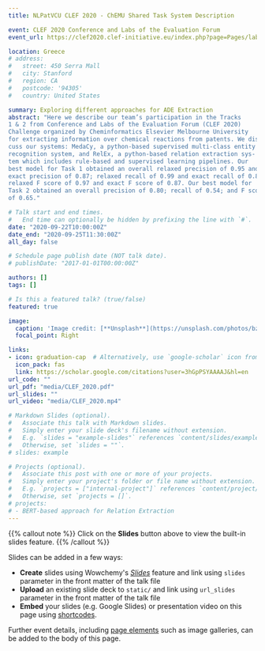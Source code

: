 ```yaml
---
title: NLPatVCU CLEF 2020 - ChEMU Shared Task System Description

event: CLEF 2020 Conference and Labs of the Evaluation Forum
event_url: https://clef2020.clef-initiative.eu/index.php?page=Pages/labs.html

location: Greece
# address:
#   street: 450 Serra Mall
#   city: Stanford
#   region: CA
#   postcode: '94305'
#   country: United States

summary: Exploring different approaches for ADE Extraction
abstract: "Here we describe our team’s participation in the Tracks
1 & 2 from Conference and Labs of the Evaluation Forum (CLEF 2020)
Challenge organized by Cheminformatics Elsevier Melbourne University
for extracting information over chemical reactions from patents. We dis-
cuss our systems: MedaCy, a python-based supervised multi-class entity
recognition system, and RelEx, a python-based relation extraction sys-
tem which includes rule-based and supervised learning pipelines. Our
best model for Task 1 obtained an overall relaxed precision of 0.95 and
exact precision of 0.87; relaxed recall of 0.99 and exact recall of 0.86; and
relaxed F score of 0.97 and exact F score of 0.87. Our best model for
Task 2 obtained an overall precision of 0.80; recall of 0.54; and F score
of 0.65."

# Talk start and end times.
#   End time can optionally be hidden by prefixing the line with `#`.
date: "2020-09-22T10:00:00Z"
date_end: "2020-09-25T11:30:00Z"
all_day: false

# Schedule page publish date (NOT talk date).
# publishDate: "2017-01-01T00:00:00Z"

authors: []
tags: []

# Is this a featured talk? (true/false)
featured: true

image:
  caption: 'Image credit: [**Unsplash**](https://unsplash.com/photos/bzdhc5b3Bxs)'
  focal_point: Right

links:
- icon: graduation-cap  # Alternatively, use `google-scholar` icon from `ai` icon pack
  icon_pack: fas
  link: https://scholar.google.com/citations?user=3hGpPSYAAAAJ&hl=en
url_code: ""
url_pdf: "media/CLEF_2020.pdf"
url_slides: ""
url_video: "media/CLEF_2020.mp4"

# Markdown Slides (optional).
#   Associate this talk with Markdown slides.
#   Simply enter your slide deck's filename without extension.
#   E.g. `slides = "example-slides"` references `content/slides/example-slides.md`.
#   Otherwise, set `slides = ""`.
# slides: example

# Projects (optional).
#   Associate this post with one or more of your projects.
#   Simply enter your project's folder or file name without extension.
#   E.g. `projects = ["internal-project"]` references `content/project/deep-learning/index.md`.
#   Otherwise, set `projects = []`.
# projects:
# - BERT-based approach for Relation Extraction
---
```


{{% callout note %}}
Click on the **Slides** button above to view the built-in slides feature.
{{% /callout %}}

Slides can be added in a few ways:

- **Create** slides using Wowchemy's [*Slides*](https://wowchemy.com/docs/managing-content/#create-slides) feature and link using `slides` parameter in the front matter of the talk file
- **Upload** an existing slide deck to `static/` and link using `url_slides` parameter in the front matter of the talk file
- **Embed** your slides (e.g. Google Slides) or presentation video on this page using [shortcodes](https://wowchemy.com/docs/writing-markdown-latex/).

Further event details, including [page elements](https://wowchemy.com/docs/writing-markdown-latex/) such as image galleries, can be added to the body of this page.
